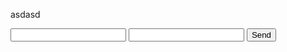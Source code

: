 asdasd

<form action="https://formspree.io/xoqkvgob" method="POST">
  <input type="text" name="name">
  <input type="email" name="_replyto">
  <input type="submit" value="Send">
</form>
